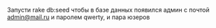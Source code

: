 Запусти rake db:seed чтобы в базе данных появился админ с почтой admin@mail.ru и паролем qwerty, и пара юзеров